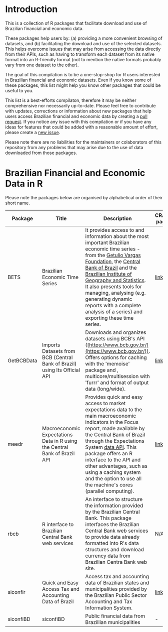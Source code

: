# Introduction

This is a collection of R packages that facilitate download and use of Brazilian financial and economic data. 

These packages help users by: (a) providing a more convenient browsing of datasets, and (b) facilitating the download and use of the selected datasets. This helps overcome issues that may arise from accessing the data directly from their APIs, such as having to transform each dataset from its native format into an R-friendly format (not to mention the native formats probably vary from one dataset to the other).

The goal of this compilation is to be a one-stop-shop for R users interested in Brazilian financial and economic datasets. Even if you know some of these packages, this list might help you know other packages that could be useful to you.

This list is a best-efforts compilaton, therefore it may be neither comprehensive nor necessarily up-to-date. Please feel free to contribute with updates, corrections or information about new packages that help users access Brazilian financial and economic data by creating a [pull request](https://github.com/dkgaraujo/BrazilianFinancialEconomicDataR/pulls). If you notice any issue with this compilation or if you have any ideas for features that could be added with a reasonable amount of effort, please create a [new issue](https://github.com/dkgaraujo/BrazilianFinancialEconomicDataR/issues).

Please note there are no liabilities for the maintainers or colaborators of this repository from any problems that may arise due to the use of data downloaded from those packages.

# Brazilian Financial and Economic Data in R

Please note the packages below are organised by alphabetical order of their short name.

| Package | Title | Description | CRAN page | Source code |
|---|---|---|---|---|
| BETS | Brazilian Economic Time Series | It provides access to and information about the most important Brazilian economic time series - from the [Getulio Vargas Foundation](http://portal.fgv.br/en), the [Central Bank of Brazil](http://www.bcb.gov.br) and the [Brazilian Institute of Geography and Statistics](http://www.ibge.gov.br). It also presents tools for managing, analysing (e.g. generating dynamic reports with a complete analysis of a series) and exporting these time series. | [link](https://cran.r-project.org/web/packages/BETS/index.html)  |  [link](https://github.com/nmecsys/BETS) |
| GetBCBData | Imports Datasets from BCB (Central Bank of Brazil) using Its Official API | Downloads and organizes datasets using BCB's API ([https://www.bcb.gov.br/](https://www.bcb.gov.br/)). Offers options for caching with the 'memoise' package and , multicore/multisession with 'furrr' and format of output data (long/wide). | [link](https://cran.r-project.org/web/packages/GetBCBData/index.html) | [link](https://github.com/msperlin/GetBCBData/) |
| meedr | Macroeconomic Expectations Data in R using the Central Bank of Brazil API | Provides quick and easy access to market expectations data to the main macroeconomic indicators in the Focus report, made available by the Central Bank of Brazil through the Expectations System [data API](https://dadosabertos.bcb.gov.br/). This package offers an R interface to the API and other advantages, such as using a caching system and the option to use all the machine's cores (parallel computing). | [link]() | [link](https://github.com/schoulten/meedr) |
| rbcb | R interface to Brazilian Central Bank web services | An interface to structure the information provided by the Brazilian Central Bank. This package interfaces the Brazilian Central Bank web services to provide data already formatted into R's data structures and download currency data from Brazilian Centra Bank web site. | N/A | [link](https://github.com/wilsonfreitas/rbcb) |
| siconfir | Quick and Easy Access Tax and Accounting Data of Brazil | Access tax and accounting data of Brazilian states and municipalities provided by the Brazilian Public Sector Accounting and Tax Information System. | [link](https://cran.r-project.org/web/packages/siconfir/index.html) | [link](https://github.com/aspeddro/siconfir) |
| siconfiBD | siconfiBD | Public financial data from Brazillian municipalities | - | [link](https://github.com/tchiluanda/siconfiBD) |
